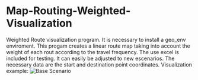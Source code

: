 # Map-Routing-Weighted-Visualization
Weighted Route visualization program. It is necessary to install a geo_env enviroment. 
This progam creates a linear route map taking into account the weight of each rout according to the travel frequency. 
The use excel is included for testing.
It can easily be adjusted to new escenarios. The necessary data are the start and destination point coordinates. 
Visualization example:
![Base Scenario](https://user-images.githubusercontent.com/111091383/184254722-78a554a2-aaf2-4221-9e8b-0f629f1b8b38.png)
